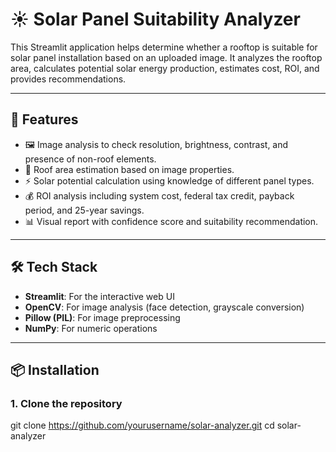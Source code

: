 # ☀️ Solar Panel Suitability Analyzer

This Streamlit application helps determine whether a rooftop is suitable for solar panel installation based on an uploaded image. It analyzes the rooftop area, calculates potential solar energy production, estimates cost, ROI, and provides recommendations.

---

## 🚀 Features

- 🖼️ Image analysis to check resolution, brightness, contrast, and presence of non-roof elements.
- 📐 Roof area estimation based on image properties.
- ⚡ Solar potential calculation using knowledge of different panel types.
- 💰 ROI analysis including system cost, federal tax credit, payback period, and 25-year savings.
- 📊 Visual report with confidence score and suitability recommendation.

---

## 🛠️ Tech Stack

- **Streamlit**: For the interactive web UI
- **OpenCV**: For image analysis (face detection, grayscale conversion)
- **Pillow (PIL)**: For image preprocessing
- **NumPy**: For numeric operations

---

## 📦 Installation

### 1. Clone the repository

git clone https://github.com/yourusername/solar-analyzer.git
cd solar-analyzer
